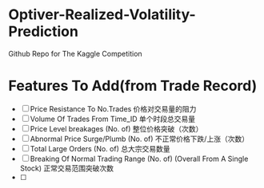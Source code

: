 # Optiver-Realized-Volatility-Prediction
Github Repo for The Kaggle Competition

# Features To Add(from Trade Record)
- [ ] Price Resistance To No.Trades 价格对交易量的阻力
- [ ] Volume Of Trades From Time_ID 单个时段总交易量
- [ ] Price Level breakages (No. of) 整位价格突破（次数）
- [ ] Abnormal Price Surge/Plumb (No. of) 不正常价格下跌/上涨（次数）
- [ ] Total Large Orders (No. of) 总大宗交易数量
- [ ] Breaking Of Normal Trading Range (No. of) (Overall From A Single Stock) 正常交易范围突破次数
- [ ] 
